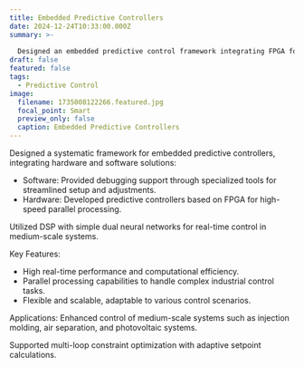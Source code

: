 ```yaml
---
title: Embedded Predictive Controllers
date: 2024-12-24T10:33:00.000Z
summary: >-
  
  Designed an embedded predictive control framework integrating FPGA for high-speed processing and DSP with dual neural networks for real-time control in medium-scale systems. Achieved high computational efficiency, parallel processing, and adaptability for injection molding, air separation, and photovoltaic systems, with multi-loop optimization and adaptive setpoint calculations.
draft: false
featured: false
tags:
  - Predictive Control
image:
  filename: 1735008122266.featured.jpg
  focal_point: Smart
  preview_only: false
  caption: Embedded Predictive Controllers
---
```

Designed a systematic framework for embedded predictive controllers, integrating hardware and software solutions:

* Software: Provided debugging support through specialized tools for streamlined setup and adjustments.
* Hardware: Developed predictive controllers based on FPGA for high-speed parallel processing.

Utilized DSP with simple dual neural networks for real-time control in medium-scale systems.

Key Features: 

* High real-time performance and computational efficiency.
* Parallel processing capabilities to handle complex industrial control tasks.
* Flexible and scalable, adaptable to various control scenarios.

Applications: Enhanced control of medium-scale systems such as injection molding, air separation, and photovoltaic systems.

Supported multi-loop constraint optimization with adaptive setpoint calculations.
